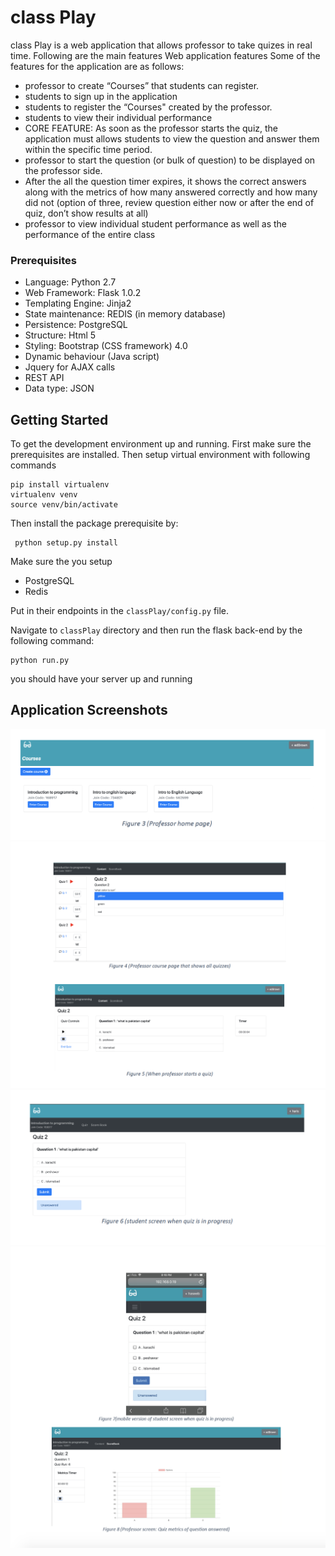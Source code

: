 # class Play

class Play is a web application that allows professor to take quizes in real time. Following are the main features
Web application features
Some of the features for the application are as follows:
* professor to create “Courses” that students can register.
* students to sign up in the application
* students to register the “Courses" created by the professor.
* students to view their individual performance
* CORE FEATURE: As soon as the professor starts the quiz, the application must allows
students to view the question and answer them within the specific time period.
* professor to start the question (or bulk of question) to be displayed on the professor side.
* After the all the question timer expires, it shows the correct answers along with the metrics
of how many answered correctly and how many did not (option of three, review question
either now or after the end of quiz, don’t show results at all)
* professor to view individual student performance as well as the performance of the entire
class

### Prerequisites

* Language: Python 2.7
* Web Framework: Flask 1.0.2
* Templating Engine: Jinja2
* State maintenance: REDIS (in memory database)
* Persistence: PostgreSQL
* Structure: Html 5
* Styling: Bootstrap (CSS framework) 4.0
* Dynamic behaviour (Java script)
* Jquery for AJAX calls
* REST API
* Data type: JSON




## Getting Started

To get the development environment up and running. First make sure the prerequisites are installed. Then setup 
virtual environment with following commands

```
pip install virtualenv
virtualenv venv
source venv/bin/activate
```

Then install the package prerequisite by:
```
 python setup.py install
```

Make sure the you setup 
* PostgreSQL
* Redis

Put in their endpoints in the `classPlay/config.py` file.

Navigate to `classPlay` directory and then run the flask back-end by the following command:

```
python run.py
```

you should have your server up and running

## Application Screenshots

![Alt text](Artifacts/Running_Application_ScreenShot/1.png?raw=true "1")
![Alt text](Artifacts/Running_Application_ScreenShot/2.png?raw=true "2")
![Alt text](Artifacts/Running_Application_ScreenShot/3.png?raw=true "3")
![Alt text](Artifacts/Running_Application_ScreenShot/4.png?raw=true "4")
